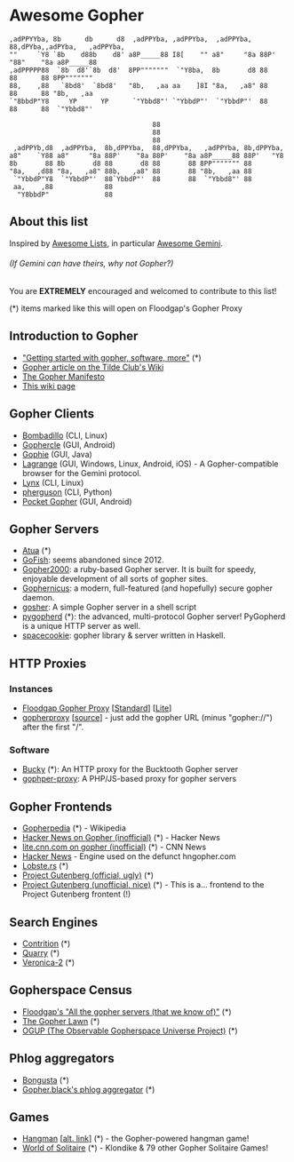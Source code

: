 # Awesome Gopher
```
,adPPYYba, 8b      db      d8  ,adPPYba, ,adPPYba,  ,adPPYba,  88,dPYba,,adPYba,   ,adPPYba,
""     `Y8 `8b    d88b    d8' a8P_____88 I8[    "" a8"     "8a 88P'   "88"    "8a a8P_____88
,adPPPPP88  `8b  d8'`8b  d8'  8PP"""""""  `"Y8ba,  8b       d8 88      88      88 8PP"""""""
88,    ,88   `8bd8'  `8bd8'   "8b,   ,aa aa    ]8I "8a,   ,a8" 88      88      88 "8b,   ,aa
`"8bbdP"Y8     YP      YP      `"Ybbd8"' `"YbbdP"'  `"YbbdP"'  88      88      88  `"Ybbd8"'

                                    88                                 
                                    88                                 
                                    88                                 
 ,adPPYb,d8  ,adPPYba,  8b,dPPYba,  88,dPPYba,   ,adPPYba, 8b,dPPYba,  
a8"    `Y88 a8"     "8a 88P'    "8a 88P'    "8a a8P_____88 88P'   "Y8  
8b       88 8b       d8 88       d8 88       88 8PP""""""" 88          
"8a,   ,d88 "8a,   ,a8" 88b,   ,a8" 88       88 "8b,   ,aa 88          
 `"YbbdP"Y8  `"YbbdP"'  88`YbbdP"'  88       88  `"Ybbd8"' 88          
 aa,    ,88             88                                             
  "Y8bbdP"              88                                             
```

## About this list

Inspired by [Awesome Lists](https://github.com/sindresorhus/awesome#readme), in particular [Awesome Gemini](https://github.com/kr1sp1n/awesome-gemini).
###### (If Gemini can have theirs, why not Gopher?)

You are **EXTREMELY** encouraged and welcomed to contribute to this list!

(*) items marked like this will open on Floodgap's Gopher Proxy

## Introduction to Gopher
- ["Getting started with gopher, software, more"](https://gopher.floodgap.com/gopher/gw.lite?a=gopher://gopher.floodgap.com/1/gopher) (*)
- [Gopher article on the Tilde Club's Wiki](https://tilde.club/wiki/gopher.html)
- [The Gopher Manifesto](http://27.org/gopher-manifesto/)
- [This wiki page](https://wiki.ryliejamesthomas.net/doku.php?id=gopher)

## Gopher Clients
- [Bombadillo](https://bombadillo.colorfield.space/) (CLI, Linux)
- [Gophercle](https://github.com/k1gen/gophercle) (GUI, Android)
- [Gophie](https://gophie.org/) (GUI, Java)
- [Lagrange](https://gmi.skyjake.fi/lagrange/) (GUI, Windows, Linux, Android, iOS) - A Gopher-compatible browser for the Gemini protocol.
- [Lynx](https://lynx.invisible-island.net/) (CLI, Linux)
- [pherguson](https://github.com/olivierpilotte/pherguson) (CLI, Python)
- [Pocket Gopher](https://github.com/afonsotrepa/PocketGopher) (GUI, Android)

## Gopher Servers
- [Atua](https://gopher.floodgap.com/gopher/gw.lite?a=gopher://forthworks.com:70/1/atua) (*)
- [GoFish](https://gofish.sourceforge.net/): seems abandoned since 2012.
- [Gopher2000](https://github.com/muffinista/gopher2000): a ruby-based Gopher server. It is built for speedy, enjoyable development of all sorts of gopher sites.
- [Gophernicus](https://github.com/gophernicus/gophernicus): a modern, full-featured (and hopefully) secure gopher daemon.
- [gosher](https://git.katolaz.net/gosher/): A simple Gopher server in a shell script
- [pygopherd](https://gopher.floodgap.com/gopher/gw.lite?a=gopher://gopher.quux.org/1/devel/gopher/pygopherd) (*): the advanced, multi-protocol Gopher server! PyGopherd is a unique HTTP server as well.
- [spacecookie](https://github.com/sternenseemann/spacecookie): gopher library & server written in Haskell.

## HTTP Proxies
### Instances
- [Floodgap Gopher Proxy](https://gopher.floodgap.com/gopher) [[Standard](https://gopher.floodgap.com/gopher/gw)] [[Lite](https://gopher.floodgap.com/gopher/gw.lite)]
- [gopherproxy](https://gopher.tildeverse.org/) [[source](https://tildegit.org/tildeverse/gopherproxy)] - just add the gopher URL (minus "gopher://") after the first "/".

### Software
- [Bucky](https://gopher.floodgap.com/gopher/gw.lite?a=gopher://khzae.net/1/bucky) (*):  An HTTP proxy for the Bucktooth Gopher server
- [gophper-proxy](https://github.com/muffinista/gophper-proxy): A PHP/JS-based proxy for gopher servers

## Gopher Frontends
- [Gopherpedia](https://gopher.floodgap.com/gopher/gw.lite?a=gopher://gopherpedia.com) (*) - Wikipedia 
- [Hacker News on Gopher (inofficial)](https://gopher.floodgap.com/gopher/gw.lite?a=gopher://codevoid.de/1/hn) (*) - Hacker News
- [lite.cnn.com on gopher (inofficial)](https://gopher.floodgap.com/gopher/gw.lite?a=gopher://codevoid.de/1/cnn) (*) - CNN News
- [Hacker News](https://github.com/michael-lazar/hn-gopher) - Engine used on the defunct hngopher.com
- [Lobste.rs](https://gopher.floodgap.com/gopher/gw.lite?a=gopher://typed-hole.org/1/lobsters) (*)
- [Project Gutenberg (official, ugly)](https://gopher.floodgap.com/gopher/gw.lite?a=gopher://gopher.pglaf.org/) (*)
- [Project Gutenberg (unofficial, nice)](https://gopher.floodgap.com/gopher/gw.lite?a=gopher://gopher.icu/1/gutenberg) (*) - This is a... frontend to the Project Gutenberg frontent (!)

## Search Engines
- [Contrition](https://gopher.floodgap.com/gopher/gw.lite?a=gopher://forthworks.com/1/contrition) (*)
- [Quarry](https://gopher.floodgap.com/gopher/gw.lite?a=gopher://gopher.icu/1/quarry) (*)
- [Veronica-2](https://gopher.floodgap.com/gopher/gw.lite?a=gopher://gopher.floodgap.com/1/v2) (*)

## Gopherspace Census
- [Floodgap's "All the gopher servers (that we know of)"](https://gopher.floodgap.com/gopher/gw.lite?a=gopher://gopher.floodgap.com/1/world) (*)
- [The Gopher Lawn](https://gopher.floodgap.com/gopher/gw.lite?a=gopher://bitreich.org/1/lawn) (*)
- [OGUP (The Observable Gopherspace Universe Project)](https://gopher.floodgap.com/gopher/gw.lite?a=gopher://gopher.viste.fr/1/ogup) (*)

## Phlog aggregators
- [Bongusta](https://gopher.floodgap.com/gopher/gw.lite?a=gopher://i-logout.cz/1/bongusta/) (*)
- [Gopher.black's phlog aggregator](https://gopher.floodgap.com/gopher/gw.lite?a=gopher://gopher.black:70/1/moku-pona) (*)

## Games
- [Hangman](https://gopher.floodgap.com/gopher/gw.lite?a=gopher://gopher.viste.fr/1/hangman/) [[alt. link](https://gopher.floodgap.com/gopher/gw.lite?a=gopher://gopher.viste.fr:70/1/OnlineTools/hangman.cgi)] (*) - the Gopher-powered hangman game!
- [World of Solitaire](https://gopher.floodgap.com/gopher/gw.lite?a=gopher://worldofsolitaire.com/) (*) - Klondike & 79 other Gopher Solitaire Games!
